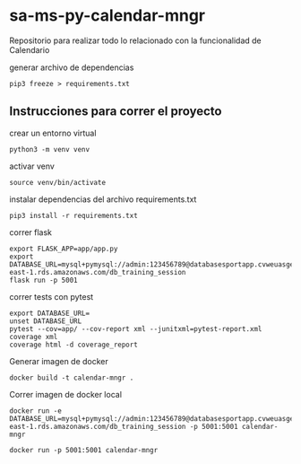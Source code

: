 # sa-ms-py-calendar-mngr
Repositorio para realizar todo lo relacionado con la funcionalidad de Calendario



generar archivo de dependencias
```
pip3 freeze > requirements.txt
```

## Instrucciones para correr el proyecto

crear un entorno virtual
```
python3 -m venv venv
```
activar venv
```
source venv/bin/activate
```
instalar dependencias del archivo requirements.txt
```
pip3 install -r requirements.txt
```

correr flask
```
export FLASK_APP=app/app.py
export DATABASE_URL=mysql+pymysql://admin:123456789@databasesportapp.cvweuasge1pc.us-east-1.rds.amazonaws.com/db_training_session
flask run -p 5001
```

correr tests con pytest
```
export DATABASE_URL=
unset DATABASE_URL
pytest --cov=app/ --cov-report xml --junitxml=pytest-report.xml
coverage xml
coverage html -d coverage_report
```

Generar imagen de docker
```
docker build -t calendar-mngr .
```

Correr imagen de docker local
```
docker run -e DATABASE_URL=mysql+pymysql://admin:123456789@databasesportapp.cvweuasge1pc.us-east-1.rds.amazonaws.com/db_training_session -p 5001:5001 calendar-mngr

docker run -p 5001:5001 calendar-mngr
```